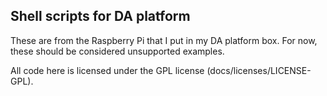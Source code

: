## Shell scripts for DA platform

These are from the Raspberry Pi that I put in my DA platform box.  For now, these should be considered unsupported examples.

All code here is licensed under the GPL license (docs/licenses/LICENSE-GPL).

